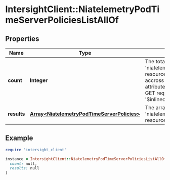 # IntersightClient::NiatelemetryPodTimeServerPoliciesListAllOf

## Properties

| Name | Type | Description | Notes |
| ---- | ---- | ----------- | ----- |
| **count** | **Integer** | The total number of &#39;niatelemetry.PodTimeServerPolicies&#39; resources matching the request, accross all pages. The &#39;Count&#39; attribute is included when the HTTP GET request includes the &#39;$inlinecount&#39; parameter. | [optional] |
| **results** | [**Array&lt;NiatelemetryPodTimeServerPolicies&gt;**](NiatelemetryPodTimeServerPolicies.md) | The array of &#39;niatelemetry.PodTimeServerPolicies&#39; resources matching the request. | [optional] |

## Example

```ruby
require 'intersight_client'

instance = IntersightClient::NiatelemetryPodTimeServerPoliciesListAllOf.new(
  count: null,
  results: null
)
```

